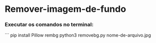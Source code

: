 # Remover-imagem-de-fundo

### Executar os comandos no terminal:
´´´
pip install Pillow rembg
python3 removebg.py nome-de-arquivo.jpg
